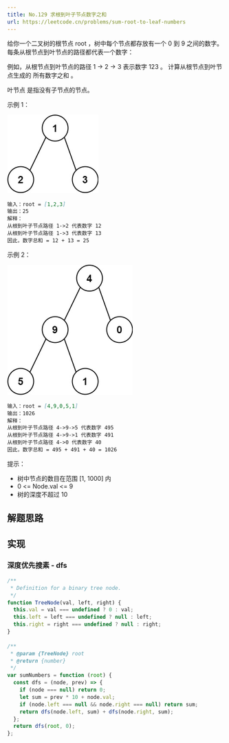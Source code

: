 ```yaml
---
title: No.129 求根到叶子节点数字之和
url: https://leetcode.cn/problems/sum-root-to-leaf-numbers
---
```


给你一个二叉树的根节点 root ，树中每个节点都存放有一个 0 到 9 之间的数字。
每条从根节点到叶节点的路径都代表一个数字：

例如，从根节点到叶节点的路径 1 -> 2 -> 3 表示数字 123 。
计算从根节点到叶节点生成的 所有数字之和 。

叶节点 是指没有子节点的节点。

示例 1：

![num1tree](/img/code_leetcode_No.129_num1tree.png)

```md
输入：root = [1,2,3]
输出：25
解释：
从根到叶子节点路径 1->2 代表数字 12
从根到叶子节点路径 1->3 代表数字 13
因此，数字总和 = 12 + 13 = 25
```

示例 2：

![num2tree](/img/code_leetcode_No.129_num2tree.png)

```md
输入：root = [4,9,0,5,1]
输出：1026
解释：
从根到叶子节点路径 4->9->5 代表数字 495
从根到叶子节点路径 4->9->1 代表数字 491
从根到叶子节点路径 4->0 代表数字 40
因此，数字总和 = 495 + 491 + 40 = 1026
```

提示：

- 树中节点的数目在范围 \[1, 1000\] 内
- 0 <= Node.val <= 9
- 树的深度不超过 10

## 解题思路

## 实现

### 深度优先搜素 - dfs

```js
/**
 * Definition for a binary tree node.
 */
function TreeNode(val, left, right) {
  this.val = val === undefined ? 0 : val;
  this.left = left === undefined ? null : left;
  this.right = right === undefined ? null : right;
}

/**
 * @param {TreeNode} root
 * @return {number}
 */
var sumNumbers = function (root) {
  const dfs = (node, prev) => {
    if (node === null) return 0;
    let sum = prev * 10 + node.val;
    if (node.left === null && node.right === null) return sum;
    return dfs(node.left, sum) + dfs(node.right, sum);
  };
  return dfs(root, 0);
};
```
